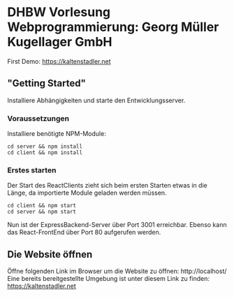# DHBW Vorlesung Webprogrammierung: Georg Müller Kugellager GmbH

First Demo: https://kaltenstadler.net

## "Getting Started"

Installiere Abhängigkeiten und starte den Entwicklungsserver.

### Voraussetzungen

Installiere benötigte NPM-Module:

```
cd server && npm install
cd client && npm install
```

### Erstes starten

Der Start des ReactClients zieht sich beim ersten Starten etwas in die Länge, da importierte Module geladen werden müssen.

```
cd client && npm start
cd server && npm start
```

Nun ist der ExpressBackend-Server über Port 3001 erreichbar.
Ebenso kann das React-FrontEnd über Port 80 aufgerufen werden.

## Die Website öffnen

Öffne folgenden Link im Browser um die Website zu öffnen: http://localhost/
Eine bereits bereitgestellte Umgebung ist unter diesem Link zu finden: https://kaltenstadler.net
